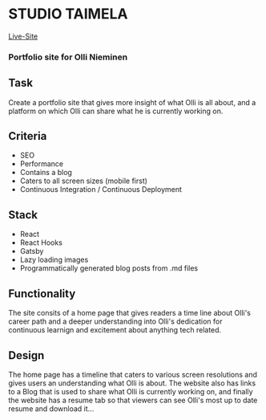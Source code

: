 # STUDIO TAIMELA #

[Live-Site](https://olli.codes "Named link title")

### Portfolio site for Olli Nieminen

## Task
Create a portfolio site that gives more insight of what Olli is all about, and a platform on which Olli can share what he is currently working on.

## Criteria
* SEO
* Performance
* Contains a blog
* Caters to all screen sizes (mobile first)
* Continuous Integration / Continuous Deployment

 ## Stack
 * React
 * React Hooks
 * Gatsby
 * Lazy loading images
 * Programmatically generated blog posts from .md files

 ## Functionality
The site consits of a home page that gives readers a time line about Olli's career path and a deeper understanding into Olli's dedication for continuous learnign and excitement about anything tech related.

## Design
The home page has a timeline that caters to various screen resolutions and gives users an understanding what Olli is about.  The website also has links to a Blog that is used to share what Olli is currently working on, and finally the website has a resume tab so that viewers can see Olli's most up to date resume and download it...